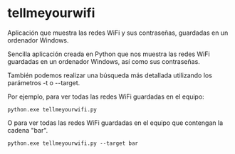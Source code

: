 # tellmeyourwifi
Aplicación que muestra las redes WiFi y sus contraseñas, guardadas en un ordenador Windows.

Sencilla aplicación creada en Python que nos muestra las redes WiFi guardadas en un ordenador Windows, así como sus contraseñas. 

También podemos realizar una búsqueda más detallada utilizando los parámetros -t o --target. 

Por ejemplo, para ver todas las redes WiFi guardadas en el equipo:

    python.exe tellmeyourwifi.py

O para ver todas las redes WiFi guardadas en el equipo que contengan la cadena "bar".

    python.exe tellmeyourwifi.py --target bar

